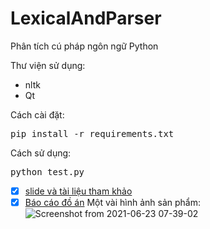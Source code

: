 # LexicalAndParser
Phân tích cú pháp ngôn ngữ Python

Thư viện sử dụng:
* nltk
* Qt

Cách cài đặt:
<pre>pip install -r requirements.txt</pre>

Cách sử dụng:
<pre>python test.py</pre>

- [x] [slide và tài liệu tham khảo][1]
- [x] [Báo cáo đồ án][2]
Một vài hình ảnh sản phẩm:
![Screenshot from 2021-06-23 07-39-02](https://user-images.githubusercontent.com/62138169/124782841-c5088a80-df6e-11eb-8834-b0c83b3f7470.png)

[1]:https://github.com/danhhuynh25029/LexicalAndParser/tree/master/slide%20v%C3%A0%20t%C3%A0i%20li%E1%BB%87u%20tham%20kh%E1%BA%A3o

[2]:https://github.com/danhhuynh25029/LexicalAndParser/blob/master/slide%20v%C3%A0%20t%C3%A0i%20li%E1%BB%87u%20tham%20kh%E1%BA%A3o/19520305_19521322_%C4%90%E1%BB%93-%C3%A1n-cu%E1%BB%91i-k%C3%AC.pdf
